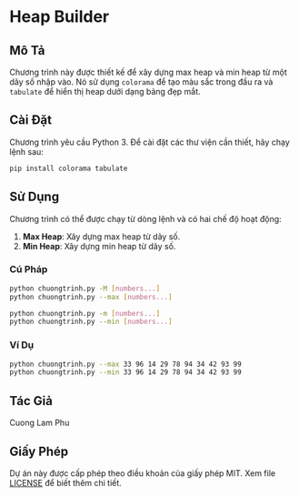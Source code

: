 
# Heap Builder

## Mô Tả
Chương trình này được thiết kế để xây dựng max heap và min heap từ một dãy số nhập vào. Nó sử dụng `colorama` để tạo màu sắc trong đầu ra và `tabulate` để hiển thị heap dưới dạng bảng đẹp mắt.

## Cài Đặt
Chương trình yêu cầu Python 3. Để cài đặt các thư viện cần thiết, hãy chạy lệnh sau:

```bash
pip install colorama tabulate
```

## Sử Dụng
Chương trình có thể được chạy từ dòng lệnh và có hai chế độ hoạt động:

1. **Max Heap**: Xây dựng max heap từ dãy số.
2. **Min Heap**: Xây dựng min heap từ dãy số.

### Cú Pháp
```bash
python chuongtrinh.py -M [numbers...]
python chuongtrinh.py --max [numbers...]

python chuongtrinh.py -m [numbers...]
python chuongtrinh.py --min [numbers...]
```

### Ví Dụ
```bash
python chuongtrinh.py --max 33 96 14 29 78 94 34 42 93 99
python chuongtrinh.py --min 33 96 14 29 78 94 34 42 93 99
```

## Tác Giả
Cuong Lam Phu

## Giấy Phép
Dự án này được cấp phép theo điều khoản của giấy phép MIT. Xem file [LICENSE](LICENSE) để biết thêm chi tiết.
